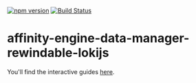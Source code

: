 [![npm version](https://badge.fury.io/js/affinity-engine-data-manager-rewindable-lokijs.svg)](https://badge.fury.io/js/affinity-engine-data-manager-rewindable-lokijs)
[![Build Status](https://travis-ci.org/affinity-engine/affinity-engine-data-manager-rewindable-lokijs.svg?branch=master)](https://travis-ci.org/affinity-engine/affinity-engine-data-manager-rewindable-lokijs)

# affinity-engine-data-manager-rewindable-lokijs

You'll find the interactive guides [here](http://www.affinityengine.org/#/plugins/data-manager-rewindable-lokijs).
